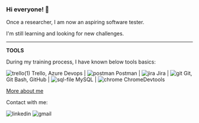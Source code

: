 
### Hi everyone! 👋                                                                                                
Once a researcher, I am now an aspiring software tester.                                      
                                                         
I'm still learning and looking for new challenges.

---------------------------------------------------------------------------

**TOOLS**

During my training process, I have known below tools basics:


![trello(1)](https://github.com/agnieszka19882/agnieszka19882/assets/132834736/c4d08f86-b080-4a85-a586-b86cb41820c7)    Trello, Azure Devops  |    ![postman](https://github.com/agnieszka19882/agnieszka19882/assets/132834736/6b4d1dd0-2689-499e-8ce7-df95627716ba)
  Postman  |    ![jira](https://github.com/agnieszka19882/agnieszka19882/assets/132834736/bc1f6fb4-fef0-4b75-b02a-42fc00c4c41f)
 Jira    |    ![git](https://github.com/agnieszka19882/agnieszka19882/assets/132834736/31e79c73-e18b-4c09-a90d-34fa58b14e74)    Git, Git Bash, GitHub    |    ![sql-file](https://github.com/agnieszka19882/agnieszka19882/assets/132834736/4b6a479f-7db5-4504-8455-eb699a0ee110)    MySQL    |    ![chrome](https://github.com/agnieszka19882/agnieszka19882/assets/132834736/e438e762-4d4c-4e3c-a721-4593bc386876)        ChromeDevtools

[More about me](https://github.com/agnieszka19882/Repozytorium_Agnieszka_Ilinska)

Contact with me:

![[linkedin](https://www.linkedin.com/in/agnieszka-ilinska-b732581b8)](https://github.com/agnieszka19882/agnieszka19882/assets/132834736/25e93c0e-5641-44d0-be5f-9f947c6a2919)     ![gmail](https://github.com/agnieszka19882/agnieszka19882/assets/132834736/855e3f9f-e9f3-491d-8aeb-0dc0536ac8e4)


<!--
**agnieszka19882/agnieszka19882** is a ✨ _special_ ✨ repository because its `README.md` (this file) appears on your GitHub profile.

Here are some ideas to get you started:

- 🔭 I’m currently working on ...
- 🌱 I’m currently learning ...
- 👯 I’m looking to collaborate on ...
- 🤔 I’m looking for help with ...
- 💬 Ask me about ...
- 📫 How to reach me: ...
- 😄 Pronouns: ...
- ⚡ Fun fact: ...
-->
